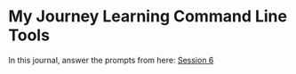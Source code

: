 # My Journey Learning Command Line Tools

In this journal, answer the prompts from here: [Session 6](https://ict.gctaa.net/sections/webdev/goals/session.html?num=06)